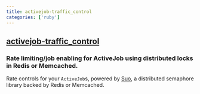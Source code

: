```yaml
---
title: activejob-traffic_control
categories: ['ruby']
---
```

## [activejob-traffic_control](https://github.com/nickelser/activejob-traffic_control)

### Rate limiting/job enabling for ActiveJob using distributed locks in Redis or Memcached.


Rate controls for your `ActiveJob`s, powered by [Suo](https://github.com/nickelser/suo), a distributed semaphore library backed by Redis or Memcached.
